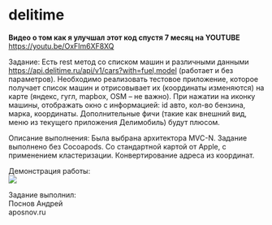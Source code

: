 # delitime

<b> Видео о том как я улучшал этот код спустя 7 месяц на YOUTUBE </b>
https://youtu.be/OxFIm6XF8XQ

Задание:
Есть rest метод со списком машин и различными данными
https://api.delitime.ru/api/v1/cars?with=fuel,model (работает и без параметров).
Необходимо реализовать тестовое приложение, которое получает список машин и отрисовывает их (координаты изменяются) на карте (яндекс, гугл, mapbox, OSM – не важно). При нажатии на иконку машины, отображать окно с информацией: id авто, кол-во бензина, марка, координаты.
Дополнительные фичи (такие как внешний вид, меню из текущего приложения Делимобиль) будут плюсом.

Описание выполнения:
Была выбрана архитектора MVC-N. Задание выполнено без Cocoapods. Со стандартной картой от Apple, с применением кластеризации. Конвертирование адреса из координат. 

Демонстрация работы:<br/>
<img src="https://media.giphy.com/media/Sr894teDRA5XbS8pZr/giphy.gif" />


Задание выполнил:
<br/>
Поснов Андрей <br/>
aposnov.ru
